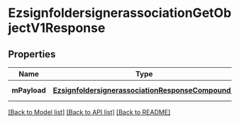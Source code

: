 # EzsignfoldersignerassociationGetObjectV1Response

## Properties
Name | Type | Description | Notes
------------ | ------------- | ------------- | -------------
**mPayload** | [**EzsignfoldersignerassociationResponseCompound***](EzsignfoldersignerassociationResponseCompound.md) | Payload for GET /1/object/ezsignfoldersignerassociation/{pkiEzsignfoldersignerassociationID} | 

[[Back to Model list]](../README.md#documentation-for-models) [[Back to API list]](../README.md#documentation-for-api-endpoints) [[Back to README]](../README.md)



